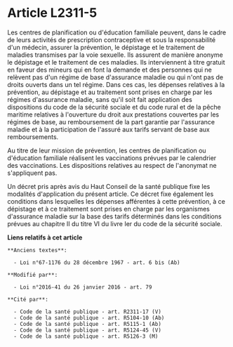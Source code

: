 # Article L2311-5

Les centres de planification ou d'éducation familiale peuvent, dans le cadre de leurs activités de prescription contraceptive
et sous la responsabilité d'un médecin, assurer la prévention, le dépistage et le traitement de maladies transmises par la
voie sexuelle. Ils assurent de manière anonyme le dépistage et le traitement de ces maladies. Ils interviennent à titre
gratuit en faveur des mineurs qui en font la demande et des personnes qui ne relèvent pas d'un régime de base d'assurance
maladie ou qui n'ont pas de droits ouverts dans un tel régime. Dans ces cas, les dépenses relatives à la prévention, au
dépistage et au traitement sont prises en charge par les régimes d'assurance maladie, sans qu'il soit fait application des
dispositions du code de la sécurité sociale et du code rural et de la pêche maritime relatives à l'ouverture du droit aux
prestations couvertes par les régimes de base, au remboursement de la part garantie par l'assurance maladie et à la
participation de l'assuré aux tarifs servant de base aux remboursements.

Au titre de leur mission de prévention, les centres de planification ou d'éducation familiale réalisent les vaccinations
prévues par le calendrier des vaccinations. Les dispositions relatives au respect de l'anonymat ne s'appliquent pas.

Un décret pris après avis du Haut Conseil de la santé publique fixe les modalités d'application du présent article. Ce décret
fixe également les conditions dans lesquelles les dépenses afférentes à cette prévention, à ce dépistage et à ce traitement
sont prises en charge par les organismes d'assurance maladie sur la base des tarifs déterminés dans les conditions prévues au
chapitre II du titre VI du livre Ier du code de la sécurité sociale.

**Liens relatifs à cet article**

	**Anciens textes**:

	  - Loi n°67-1176 du 28 décembre 1967 - art. 6 bis (Ab)

	**Modifié par**:

	  - Loi n°2016-41 du 26 janvier 2016 - art. 79

	**Cité par**:

	  - Code de la santé publique - art. R2311-17 (V)
	  - Code de la santé publique - art. R5104-10 (Ab)
	  - Code de la santé publique - art. R5115-1 (Ab)
	  - Code de la santé publique - art. R5124-45 (V)
	  - Code de la santé publique - art. R5126-3 (M)

